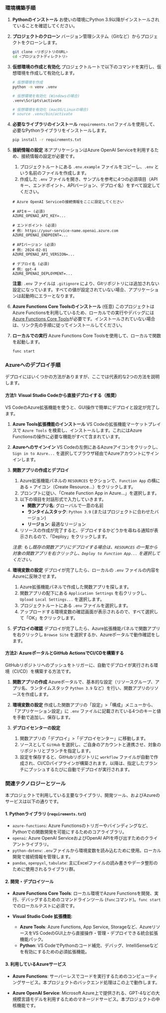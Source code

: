 ### **環境構築手順**

1.  **Pythonのインストール**
    お使いの環境にPython 3.9以降がインストールされていることを確認してください。

2.  **プロジェクトのクローン**
    バージョン管理システム（Gitなど）からプロジェクトをクローンします。
    ```bash
    git clone <リポジトリのURL>
    cd <プロジェクトディレクトリ>
    ```

3.  **仮想環境の作成と有効化**
    プロジェクトルートで以下のコマンドを実行し、仮想環境を作成して有効化します。
    ```bash
    # 仮想環境を作成
    python -m venv .venv

    # 仮想環境を有効化 (Windowsの場合)
    .venv\Scripts\activate

    # 仮想環境を有効化 (macOS/Linuxの場合)
    # source .venv/bin/activate
    ```

4.  **必要なライブラリのインストール**
    `requirements.txt`ファイルを使用して、必要なPythonライブラリをインストールします。
    ```bash
    pip install -r requirements.txt
    ```

5.  **接続情報の設定**
    本アプリケーションはAzure OpenAI Serviceを利用するため、接続情報の設定が必要です。
    
    1. プロジェクトルートにある `.env.example` ファイルをコピーし、`.env` という名前のファイルを作成します。
    2. 作成した `.env` ファイルを開き、サンプルを参考に4つの必須項目（APIキー、エンドポイント、APIバージョン、デプロイ名）をすべて設定してください。
    
    ```.env
    # Azure OpenAI Serviceの接続情報をここに設定してください

    # APIキー (必須)
    AZURE_OPENAI_API_KEY=...

    # エンドポイント (必須)
    # 例: https://your-service-name.openai.azure.com
    AZURE_OPENAI_ENDPOINT=...

    # APIバージョン (必須)
    # 例: 2024-02-01
    AZURE_OPENAI_API_VERSION=...

    # デプロイ名 (必須)
    # 例: gpt-4
    AZURE_OPENAI_DEPLOYMENT=...
    ```
    
    **注意**: `.env` ファイルは `.gitignore` により、Gitリポジトリには追加されない設定になっています。すべての値が設定されていない場合、アプリケーションは起動時にエラーとなります。

6.  **Azure Functions Core Toolsのインストール** (任意)
    このプロジェクトはAzure Functionsを利用しているため、ローカルでの実行やデバッグには[Azure Functions Core Tools](https://learn.microsoft.com/ja-jp/azure/azure-functions/functions-run-local)が必要です。インストールされていない場合は、リンク先の手順に従ってインストールしてください。

7.  **ローカルでの実行**
    Azure Functions Core Toolsを使用して、ローカルで関数を起動します。
    ```bash
    func start
    ```

### **Azureへのデプロイ手順**

デプロイにはいくつかの方法がありますが、ここでは代表的な2つの方法を説明します。

#### **方法1: Visual Studio Codeから直接デプロイする（推奨）**

VS CodeのAzure拡張機能を使うと、GUI操作で簡単にデプロイと設定が完了します。

1.  **Azure Tools拡張機能のインストール**
    VS Codeの拡張機能マーケットプレイスで `Azure Tools` を検索し、インストールします。これにはAzure Functionsの操作に必要な機能がすべて含まれています。

2.  **Azureへのサインイン**
    VS Codeの左側にあるAzureアイコンをクリックし、`Sign in to Azure...` を選択してブラウザ経由でAzureアカウントにサインインします。

3.  **関数アプリの作成とデプロイ**
    1.  Azure拡張機能パネルの `RESOURCES` セクションで、`Function App` の横にある `+` アイコン（Create Resource...）をクリックします。
    2.  プロンプトに従い、「Create Function App in Azure...」を選択します。
    3.  以下の項目を対話形式で入力していきます。
        -   **関数アプリ名**: グローバルで一意の名前
        -   **ランタイムスタック**: `Python 3.9` (またはプロジェクトに合わせたバージョン)
        -   **リージョン**: 最適なリージョン
    4.  リソースの作成が完了すると、デプロイするかどうかを尋ねる通知が表示されるので、「Deploy」をクリックします。
    
    *注意: もし既存の関数アプリにデプロイする場合は、`RESOURCES` の一覧から対象の関数アプリを右クリックし、`Deploy to Function App...` を選択してください。*

4.  **環境変数の設定**
    デプロイが完了したら、ローカルの `.env` ファイルの内容をAzureに反映させます。
    1.  Azure拡張機能パネルで作成した関数アプリを探します。
    2.  関数アプリの配下にある `Application Settings` を右クリックし、`Upload Local Settings...` を選択します。
    3.  プロジェクトルートにある `.env` ファイルを選択します。
    4.  アップロードする環境変数の確認画面が表示されるので、すべて選択して「OK」をクリックします。

5.  **デプロイの確認**
    デプロイが完了したら、Azure拡張機能パネルで関数アプリを右クリックし `Browse Site` を選択するか、Azureポータルで動作確認をします。


#### **方法2: AzureポータルとGitHub ActionsでCI/CDを構築する**

GitHubリポジトリへのプッシュをトリガーに、自動でデプロイが実行される環境（CI/CD）を構築する方法です。

1.  **関数アプリの作成**
    Azureポータルで、基本的な設定（リソースグループ、アプリ名、ランタイムスタック `Python 3.9` など）を行い、関数アプリのリソースを作成します。

2.  **環境変数の設定**
    作成した関数アプリの「設定」>「構成」メニューから、「アプリケーション設定」に `.env` ファイルに記載されている4つのキーと値を手動で追加し、保存します。

3.  **デプロイセンターの設定**
    1.  関数アプリの「デプロイ」>「デプロイセンター」に移動します。
    2.  ソースとして `GitHub` を選択し、ご自身のアカウントと連携させ、対象のリポジトリとブランチを指定します。
    3.  設定を保存すると、GitHubリポジトリに `workflow` ファイルが自動で作成され、CI/CDパイプラインが構築されます。以降は、指定したブランチにプッシュするたびに自動でデプロイが実行されます。

### **関連テクノロジーとツール**

本プロジェクトで利用している主要なライブラリ、開発ツール、およびAzureのサービスは以下の通りです。

#### **1. Pythonライブラリ (`requirements.txt`)**

-   `azure-functions`: Azure Functionsのトリガーやバインディングなど、Pythonでの関数開発を可能にするためのコアライブラリ。
-   `openai`: Azure OpenAI ServiceおよびOpenAI APIを呼び出すためのクライアントライブラリ。
-   `python-dotenv`: `.env`ファイルから環境変数を読み込むために使用。ローカル開発で接続情報を管理します。
-   `pandas`, `openpyxl`, `tabulate`: 主にExcelファイルの読み書きやデータ整形のために使用されるライブラリ群。

#### **2. 開発・デプロイツール**

-   **Azure Functions Core Tools**:
    ローカル環境でAzure Functionsを開発、実行、デバッグするためのコマンドラインツール (`func`コマンド)。`func start`でのローカルテストに必須です。

-   **Visual Studio Code 拡張機能**:
    -   **Azure Tools**: Azure Functions, App Service, Storageなど、AzureリソースをVS CodeのGUI上から直接操作・管理・デプロイできる統合拡張機能パック。
    -   **Python**: VS CodeでPythonのコード補完、デバッグ、IntelliSenseなどを有効にするための必須拡張機能。

#### **3. 利用しているAzureサービス**

-   **Azure Functions**:
    サーバーレスでコードを実行するためのコンピューティングサービス。本プロジェクトのバックエンド処理はこの上で動作します。

-   **Azure OpenAI Service**:
    Microsoft Azure上で提供される、GPT-4などの大規模言語モデルを利用するためのマネージドサービス。本プロジェクトの中核機能です。